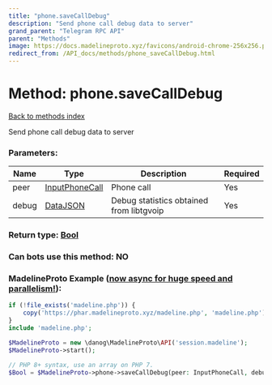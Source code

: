 ```yaml
---
title: "phone.saveCallDebug"
description: "Send phone call debug data to server"
grand_parent: "Telegram RPC API"
parent: "Methods"
image: https://docs.madelineproto.xyz/favicons/android-chrome-256x256.png
redirect_from: /API_docs/methods/phone_saveCallDebug.html
---
```

# Method: phone.saveCallDebug
[Back to methods index](index.html)



Send phone call debug data to server

### Parameters:

| Name     |    Type       | Description | Required |
|----------|---------------|-------------|----------|
|peer|[InputPhoneCall](/API_docs/types/InputPhoneCall.html) | Phone call | Yes|
|debug|[DataJSON](/API_docs/types/DataJSON.html) | Debug statistics obtained from libtgvoip | Yes|


### Return type: [Bool](/API_docs/types/Bool.html)

### Can bots use this method: **NO**


### MadelineProto Example ([now async for huge speed and parallelism!](https://docs.madelineproto.xyz/docs/ASYNC.html)):


```php
if (!file_exists('madeline.php')) {
    copy('https://phar.madelineproto.xyz/madeline.php', 'madeline.php');
}
include 'madeline.php';

$MadelineProto = new \danog\MadelineProto\API('session.madeline');
$MadelineProto->start();

// PHP 8+ syntax, use an array on PHP 7.
$Bool = $MadelineProto->phone->saveCallDebug(peer: InputPhoneCall, debug: DataJSON, );
```

